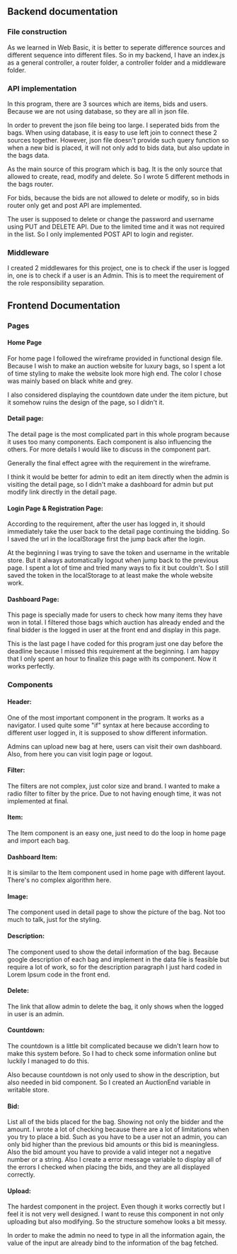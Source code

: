 ## Backend documentation

### File construction
As we learned in Web Basic, it is better to seperate difference sources and different sequence into different files. So in my backend, I have an index.js as a general controller, a router folder, a controller folder and a middleware folder.

### API implementation
In this program, there are 3 sources which are items, bids and users. Because we are not using database, so they are all in json file.

In order to prevent the json file being too large. I seperated bids from the bags. When using database, it is easy to use left join to connect these 2 sources together. However, json file doesn't provide such query function so when a new bid is placed, it will not only add to bids data, but also update in the bags data.

As the main source of this program which is bag. It is the only source that allowed to create, read, modify and delete. So I wrote 5 different methods in the bags router.

For bids, because the bids are not allowed to delete or modify, so in bids router only get and post API are implemented.

The user is supposed to delete or change the password and username using PUT and DELETE API. Due to the limited time and it was not required in the list. So I only implemented POST API to login and register.

### Middleware
I created 2 middlewares for this project, one is to check if the user is logged in, one is to check if a user is an Admin. This is to meet the requirement of the role responsibility separation.

## Frontend Documentation

### Pages

#### Home Page
For home page I followed the wireframe provided in functional design file. Because I wish to make an auction website for luxury bags, so I spent a lot of time styling to make the website look more high end. The color I chose was mainly based on black white and grey. 

I also considered displaying the countdown date under the item picture, but it somehow ruins the design of the page, so I didn't it. 

#### Detail page: 
The detail page is the most complicated part in this whole program because it uses too many components. Each component is also influencing the others. For more details I would like to discuss in the component part. 

Generally the final effect agree with the requirement in the wireframe.

I think it would be better for admin to edit an item directly when the admin is visiting the detail page, so I didn't make a dashboard for admin but put modify link directly in the detail page.

#### Login Page & Registration Page:
According to the requirement, after the user has logged in, it should immediately take the user back to the detail page continuing the bidding. So I saved the url in the localStorage first the jump back after the login.

At the beginning I was trying to save the token and username in the writable store. But it always automatically logout when jump back to the previous page. I spent a lot of time and tried many ways to fix it but couldn't. So I still saved the token in the localStorage to at least make the whole website work.

#### Dashboard Page:
This page is specially made for users to check how many items they have won in total. I filtered those bags which auction has already ended and the final bidder is the logged in user at the front end and display in this page.

This is the last page I have coded for this program just one day before the deadline because I missed this requirement at the beginning. I am happy that I only spent an hour to finalize this page with its component. Now it works perfectly.

### Components

#### Header:
One of the most important component in the program. It works as a navigator. I used quite some "if" syntax at here because according to different user logged in, it is supposed to show different information.

Admins can upload new bag at here, users can visit their own dashboard. Also, from here you can visit login page or logout. 

#### Filter:
The filters are not complex, just color size and brand. I wanted to make a radio filter to filter by the price. Due to not having enough time, it was not implemented at final.

#### Item:
The Item component is an easy one, just need to do the loop in home page and import each bag.

#### Dashboard Item:
It is similar to the Item component used in home page with different layout. There's no complex algorithm here.

#### Image:
The component used in detail page to show the picture of the bag. Not too much to talk, just for the styling.

#### Description:
The component used to show the detail information of the bag.
Because google description of each bag and implement in the data file is feasible but require a lot of work, so for the description paragraph I just hard coded in Lorem Ipsum code in the front end.

#### Delete:
The link that allow admin to delete the bag, it only shows when the logged in user is an admin.

#### Countdown:
The countdown is a little bit complicated because we didn't learn how to make this system before. So I had to check some information online but luckily I managed to do this.

Also because countdown is not only used to show in the description, but also needed in bid component. So I created an AuctionEnd variable in writable store.

#### Bid:
List all of the bids placed for the bag. Showing not only the bidder and the amount. I wrote a lot of checking because there are a lot of limitations when you try to place a bid. Such as you have to be a user not an admin, you can only bid higher than the previous bid amounts or this bid is meaningless. Also the bid amount you have to provide a valid integer not a negative number or a string.
Also I create a error message variable to display all of the errors I checked when placing the bids, and they are all displayed correctly.

#### Upload:
The hardest component in the project. Even though it works correctly but I feel it is not very well designed. I want to reuse this component in not only uploading but also modifying. So the structure somehow looks a bit messy. 

In order to make the admin no need to type in all the information again, the value of the input are already bind to the information of the bag fetched.
